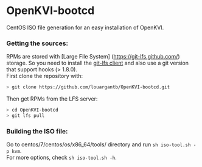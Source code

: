 # OpenKVI-bootcd
CentOS ISO file generation for an easy installation of OpenKVI.

### Getting the sources:
RPMs are stored with [Large File System] (https://git-lfs.github.com/) storage. 
So you need to install the [git-lfs client](https://packagecloud.io/github/git-lfs/install) and also use a git version that support hooks (> 1.8.0).  
First clone the repository with:
``` bash
> git clone https://github.com/louargantb/OpenKVI-bootcd.git
```
Then get RPMs from the LFS server:
``` bash
> cd OpenKVI-bootcd
> git lfs pull
```

### Building the ISO file:
Go to centos/7/centos/os/x86_64/tools/ directory and run `sh iso-tool.sh -p kvm`.  
For more options, check `sh iso-tool.sh -h`.
